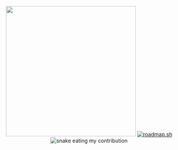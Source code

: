 
<div align="center">  
  <img width="350" src="https://github-readme-stats.vercel.app/api/top-langs/?username=regina-sv&layout=compact&langs_count=8&theme=onedark&hide_border=true&hide=html,css,scss,pug,json,jsx,other,java&title_color=58A6FF&icon_color=1F6FEB&text_color=C3D1D9&bg_color=0D1117" />
  <a href="https://roadmap.sh"><img src="https://api.roadmap.sh/v1-badge/wide/64b41bc39a1017508d232de8?variant=dark" alt="roadmap.sh"/></a>
 </div>

<div align="center">
  <img alt="snake eating my contribution" src="https://github.com/regina-sv/regina-sv/blob/output/github-contribution-grid-snake-dark.svg">
</div>
